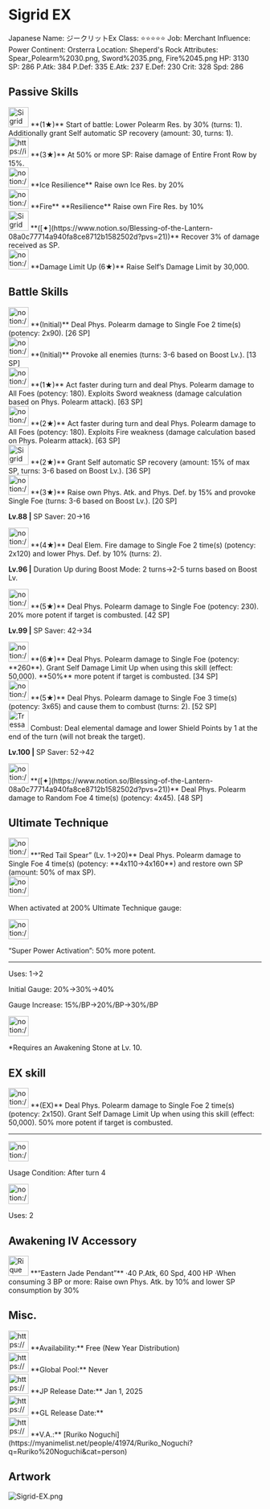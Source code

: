 # Sigrid EX

Japanese Name: ジークリットEx
Class: ⭐️⭐️⭐️⭐️⭐️
Job: Merchant
Influence: Power
Continent: Orsterra
Location: Sheperd's Rock
Attributes: Spear_Polearm%2030.png, Sword%2035.png, Fire%2045.png
HP: 3130
SP: 286
P.Atk: 384
P.Def: 335
E.Atk: 237
E.Def: 230
Crit: 328
Spd: 286

## Passive Skills

<aside>
<img src="Sigrid%20EX%20174ebbc653968010a8b8fc15dab6bf63/Polearm_Res_Drain.png" alt="Sigrid%20EX%20174ebbc653968010a8b8fc15dab6bf63/Polearm_Res_Drain.png" width="40px" /> **(1★)**
Start of battle: Lower Polearm Res. by 30% (turns: 1). Additionally grant Self automatic SP recovery (amount: 30, turns: 1).

</aside>

<aside>
<img src="https://img.game8.jp/6930240/bb0340d69ef7e9d3e9955cf1224d5a6f.png/show" alt="https://img.game8.jp/6930240/bb0340d69ef7e9d3e9955cf1224d5a6f.png/show" width="40px" /> **(3★)**
At 50% or more SP: Raise damage of Entire Front Row by 15%.

</aside>

<aside>
<img src="notion://custom_emoji/2482af5e-3bb7-4af8-a110-df4150e44521/12bebbc6-5396-8072-930f-007ab6f019d5" alt="notion://custom_emoji/2482af5e-3bb7-4af8-a110-df4150e44521/12bebbc6-5396-8072-930f-007ab6f019d5" width="40px" /> **Ice Resilience**
Raise own Ice Res. by 20%

</aside>

<aside>
<img src="notion://custom_emoji/2482af5e-3bb7-4af8-a110-df4150e44521/12bebbc6-5396-8096-b8ea-007a0ce6360d" alt="notion://custom_emoji/2482af5e-3bb7-4af8-a110-df4150e44521/12bebbc6-5396-8096-b8ea-007a0ce6360d" width="40px" /> **Fire** **Resilience**
Raise own Fire Res. by 10%

</aside>

<aside>
<img src="Sigrid%20EX%20174ebbc653968010a8b8fc15dab6bf63/SP_Recovery.png" alt="Sigrid%20EX%20174ebbc653968010a8b8fc15dab6bf63/SP_Recovery.png" width="40px" /> **([✦](https://www.notion.so/Blessing-of-the-Lantern-08a0c77714a940fa8ce8712b1582502d?pvs=21))**
Recover 3% of damage received as SP.

</aside>

<aside>
<img src="notion://custom_emoji/2482af5e-3bb7-4af8-a110-df4150e44521/17debbc6-5396-80a6-933a-007af3a7f551" alt="notion://custom_emoji/2482af5e-3bb7-4af8-a110-df4150e44521/17debbc6-5396-80a6-933a-007af3a7f551" width="40px" /> **Damage Limit Up (6★)**
Raise Self’s Damage Limit by 30,000.

</aside>

## Battle Skills

<aside>
<img src="notion://custom_emoji/2482af5e-3bb7-4af8-a110-df4150e44521/12bebbc6-5396-8074-b60b-007a21dcce2e" alt="notion://custom_emoji/2482af5e-3bb7-4af8-a110-df4150e44521/12bebbc6-5396-8074-b60b-007a21dcce2e" width="40px" /> **(Initial)**
Deal Phys. Polearm damage to Single Foe 2 time(s) (potency: 2x90). [26 SP]

</aside>

<aside>
<img src="notion://custom_emoji/2482af5e-3bb7-4af8-a110-df4150e44521/174ebbc6-5396-8055-ac2f-007a1c5999bb" alt="notion://custom_emoji/2482af5e-3bb7-4af8-a110-df4150e44521/174ebbc6-5396-8055-ac2f-007a1c5999bb" width="40px" /> **(Initial)**
Provoke all enemies (turns: 3-6 based on Boost Lv.). [13 SP]

</aside>

<aside>
<img src="notion://custom_emoji/2482af5e-3bb7-4af8-a110-df4150e44521/12bebbc6-5396-8074-b60b-007a21dcce2e" alt="notion://custom_emoji/2482af5e-3bb7-4af8-a110-df4150e44521/12bebbc6-5396-8074-b60b-007a21dcce2e" width="40px" /> **(1★)**
Act faster during turn and deal Phys. Polearm damage to All Foes (potency: 180). Exploits Sword weakness (damage calculation based on Phys. Polearm attack). [63 SP]

</aside>

<aside>
<img src="notion://custom_emoji/2482af5e-3bb7-4af8-a110-df4150e44521/12bebbc6-5396-8074-b60b-007a21dcce2e" alt="notion://custom_emoji/2482af5e-3bb7-4af8-a110-df4150e44521/12bebbc6-5396-8074-b60b-007a21dcce2e" width="40px" /> **(2★)**
Act faster during turn and deal Phys. Polearm damage to All Foes (potency: 180). Exploits Fire weakness (damage calculation based on Phys. Polearm attack). [63 SP]

</aside>

<aside>
<img src="Sigrid%20EX%20174ebbc653968010a8b8fc15dab6bf63/SP_Regen.png" alt="Sigrid%20EX%20174ebbc653968010a8b8fc15dab6bf63/SP_Regen.png" width="40px" /> **(2★)**
Grant Self automatic SP recovery (amount: 15% of max SP, turns: 3-6 based on Boost Lv.). [36 SP]

</aside>

<aside>
<img src="notion://custom_emoji/2482af5e-3bb7-4af8-a110-df4150e44521/12bebbc6-5396-80f9-b38d-007a8e50835c" alt="notion://custom_emoji/2482af5e-3bb7-4af8-a110-df4150e44521/12bebbc6-5396-80f9-b38d-007a8e50835c" width="40px" /> **(3★)**
Raise own Phys. Atk. and Phys. Def. by 15% and provoke Single Foe (turns: 3-6 based on Boost Lv.). [20 SP]

**Lv.88 |** SP Saver: 20→16

</aside>

<aside>
<img src="notion://custom_emoji/2482af5e-3bb7-4af8-a110-df4150e44521/12bebbc6-5396-80a5-8180-007adf6a9ea5" alt="notion://custom_emoji/2482af5e-3bb7-4af8-a110-df4150e44521/12bebbc6-5396-80a5-8180-007adf6a9ea5" width="40px" /> **(4★)**
Deal Elem. Fire damage to Single Foe 2 time(s) (potency: 2x120) and lower Phys. Def. by 10% (turns: 2).

**Lv.96 |** Duration Up during Boost Mode: 2 turns→2-5 turns based on Boost Lv.

</aside>

<aside>
<img src="notion://custom_emoji/2482af5e-3bb7-4af8-a110-df4150e44521/12bebbc6-5396-8074-b60b-007a21dcce2e" alt="notion://custom_emoji/2482af5e-3bb7-4af8-a110-df4150e44521/12bebbc6-5396-8074-b60b-007a21dcce2e" width="40px" /> **(5★)**
Deal Phys. Polearm damage to Single Foe (potency: 230). 20% more potent if target is combusted. [42 SP]

**Lv.99 |** SP Saver: 42→34

<aside>
<img src="notion://custom_emoji/2482af5e-3bb7-4af8-a110-df4150e44521/12bebbc6-5396-8074-b60b-007a21dcce2e" alt="notion://custom_emoji/2482af5e-3bb7-4af8-a110-df4150e44521/12bebbc6-5396-8074-b60b-007a21dcce2e" width="40px" /> **(6★)**
Deal Phys. Polearm damage to Single Foe (potency: **260**). Grant Self Damage Limit Up when using this skill (effect: 50,000). **50%** more potent if target is combusted. [34 SP]

</aside>

</aside>

<aside>
<img src="notion://custom_emoji/2482af5e-3bb7-4af8-a110-df4150e44521/12bebbc6-5396-8074-b60b-007a21dcce2e" alt="notion://custom_emoji/2482af5e-3bb7-4af8-a110-df4150e44521/12bebbc6-5396-8074-b60b-007a21dcce2e" width="40px" /> **(5★)**
Deal Phys. Polearm damage to Single Foe 3 time(s) (potency: 3x65) and cause them to combust (turns: 2). [52 SP]

<aside>
<img src="Tressa%20EX%200b5db6785d514c2ebb35033b73fd11b7/Combustion.png" alt="Tressa%20EX%200b5db6785d514c2ebb35033b73fd11b7/Combustion.png" width="40px" /> Combust: Deal elemental damage and lower Shield Points by 1 at the end of the turn (will not break the target).

</aside>

**Lv.100 |** SP Saver: 52→42

</aside>

<aside>
<img src="notion://custom_emoji/2482af5e-3bb7-4af8-a110-df4150e44521/12bebbc6-5396-8074-b60b-007a21dcce2e" alt="notion://custom_emoji/2482af5e-3bb7-4af8-a110-df4150e44521/12bebbc6-5396-8074-b60b-007a21dcce2e" width="40px" /> **([✦](https://www.notion.so/Blessing-of-the-Lantern-08a0c77714a940fa8ce8712b1582502d?pvs=21))**
Deal Phys. Polearm damage to Random Foe 4 time(s) (potency: 4x45). [48 SP]

</aside>

## Ultimate Technique

<aside>
<img src="notion://custom_emoji/2482af5e-3bb7-4af8-a110-df4150e44521/12bebbc6-5396-8074-b60b-007a21dcce2e" alt="notion://custom_emoji/2482af5e-3bb7-4af8-a110-df4150e44521/12bebbc6-5396-8074-b60b-007a21dcce2e" width="40px" /> **“Red Tail Spear” (Lv. 1→20)**
Deal Phys. Polearm damage to Single Foe 4 time(s) (potency: **4x110→4x160**) and restore own SP (amount: 50% of max SP).

<aside>
<img src="notion://custom_emoji/2482af5e-3bb7-4af8-a110-df4150e44521/137ebbc6-5396-80a2-a199-007a067e9993" alt="notion://custom_emoji/2482af5e-3bb7-4af8-a110-df4150e44521/137ebbc6-5396-80a2-a199-007a067e9993" width="40px" />

When activated at 200% Ultimate Technique gauge:

<aside>
<img src="notion://custom_emoji/2482af5e-3bb7-4af8-a110-df4150e44521/193ebbc6-5396-8035-8eea-007a52e85f9d" alt="notion://custom_emoji/2482af5e-3bb7-4af8-a110-df4150e44521/193ebbc6-5396-8035-8eea-007a52e85f9d" width="40px" />

“Super Power Activation”: 50% more potent.

</aside>

</aside>

---

Uses:
1→2

Initial Gauge:
20%→30%→40%

Gauge Increase:
15%/BP→20%/BP→30%/BP

<aside>
<img src="notion://custom_emoji/2482af5e-3bb7-4af8-a110-df4150e44521/182ebbc6-5396-80af-9978-007ac248795b" alt="notion://custom_emoji/2482af5e-3bb7-4af8-a110-df4150e44521/182ebbc6-5396-80af-9978-007ac248795b" width="40px" />

*Requires an Awakening Stone at Lv. 10.

</aside>

</aside>

## EX skill

<aside>
<img src="notion://custom_emoji/2482af5e-3bb7-4af8-a110-df4150e44521/12bebbc6-5396-8074-b60b-007a21dcce2e" alt="notion://custom_emoji/2482af5e-3bb7-4af8-a110-df4150e44521/12bebbc6-5396-8074-b60b-007a21dcce2e" width="40px" /> **(EX)**
Deal Phys. Polearm damage to Single Foe 2 time(s) (potency: 2x150). Grant Self Damage Limit Up when using this skill (effect: 50,000). 50% more potent if target is combusted.

---

<aside>
<img src="notion://custom_emoji/2482af5e-3bb7-4af8-a110-df4150e44521/137ebbc6-5396-802c-b9bc-007a54884b6f" alt="notion://custom_emoji/2482af5e-3bb7-4af8-a110-df4150e44521/137ebbc6-5396-802c-b9bc-007a54884b6f" width="40px" />

Usage Condition: After turn 4

</aside>

<aside>
<img src="notion://custom_emoji/2482af5e-3bb7-4af8-a110-df4150e44521/137ebbc6-5396-80ba-9f36-007a936447ac" alt="notion://custom_emoji/2482af5e-3bb7-4af8-a110-df4150e44521/137ebbc6-5396-80ba-9f36-007a936447ac" width="40px" />

Uses: 2

</aside>

</aside>

## Awakening IV Accessory

<aside>
<img src="Rique%2003cb41beb766464083f85e40d3bfaf82/Awakening_IV.png" alt="Rique%2003cb41beb766464083f85e40d3bfaf82/Awakening_IV.png" width="40px" /> **“Eastern Jade Pendant”**
·40 P.Atk, 60 Spd, 400 HP
·When consuming 3 BP or more: Raise own Phys. Atk. by 10% and lower SP consumption by 30%

</aside>

## Misc.

<aside>
<img src="https://www.notion.so/icons/gift_gray.svg" alt="https://www.notion.so/icons/gift_gray.svg" width="40px" /> **Availability:** Free (New Year Distribution)

</aside>

<aside>
<img src="https://www.notion.so/icons/globe_gray.svg" alt="https://www.notion.so/icons/globe_gray.svg" width="40px" /> **Global Pool:** Never

</aside>

<aside>
<img src="https://www.notion.so/icons/calendar_red.svg" alt="https://www.notion.so/icons/calendar_red.svg" width="40px" /> **JP Release Date:**
Jan 1, 2025

</aside>

<aside>
<img src="https://www.notion.so/icons/calendar_blue.svg" alt="https://www.notion.so/icons/calendar_blue.svg" width="40px" /> **GL Release Date:**

</aside>

<aside>
<img src="https://www.notion.so/icons/microphone_gray.svg" alt="https://www.notion.so/icons/microphone_gray.svg" width="40px" /> **V.A.:** [Ruriko Noguchi](https://myanimelist.net/people/41974/Ruriko_Noguchi?q=Ruriko%20Noguchi&cat=person)

</aside>

## Artwork

![Sigrid-EX.png](Sigrid%20EX%20174ebbc653968010a8b8fc15dab6bf63/Sigrid-EX.png)